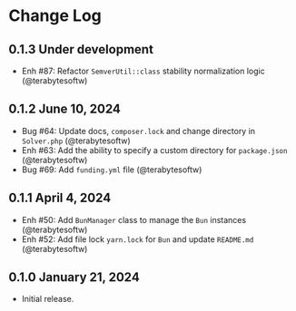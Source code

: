 Change Log
==========

## 0.1.3 Under development

- Enh #87: Refactor `SemverUtil::class` stability normalization logic (@terabytesoftw)

## 0.1.2 June 10, 2024

- Bug #64: Update docs, `composer.lock` and change directory in `Solver.php` (@terabytesoftw)
- Enh #63: Add the ability to specify a custom directory for `package.json` (@terabytesoftw)
- Bug #69: Add `funding.yml` file (@terabytesoftw)

## 0.1.1 April 4, 2024

- Enh #50: Add `BunManager` class to manage the `Bun` instances (@terabytesoftw)
- Enh #52: Add file lock `yarn.lock` for `Bun` and update `README.md` (@terabytesoftw)

## 0.1.0 January 21, 2024

- Initial release.
